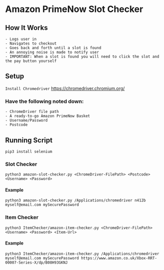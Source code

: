 # Amazon PrimeNow Slot Checker

## How It Works
    - Logs user in
    - Navigates to checkout
    - Goes back and forth until a slot is found
    - An annoying noise is made to notify user
    - IMPORTANT: When a slot is found you will need to click the slot and the pay button yourself

## Setup
`Install Chromedriver` https://chromedriver.chromium.org/ 

### Have the following noted down:
    - ChromeDriver file path
    - A ready-to-go Amazon PrimeNow Basket
    - Username/Password
    - Postcode

## Running Script
`pip3 install selenium`

### Slot Checker
`python3 amazon-slot-checker.py <ChromeDriver-FilePath> <Postcode> <Username> <Password>`
#### Example
`python3 amazon-slot-checker.py /Applications/chromedriver n412b myself@email.com mySecurePassword`

### Item Checker
`python3 ItemChecker/amazon-item-checker.py <ChromeDriver-FilePath> <Username> <Password> <Item-Url>`
#### Example
`python3 ItemChecker/amazon-item-checker.py /Applications/chromedriver myself@email.com mySecurePassword https://www.amazon.co.uk/Xbox-RRT-00007-Series-X/dp/B08H93GKNJ`